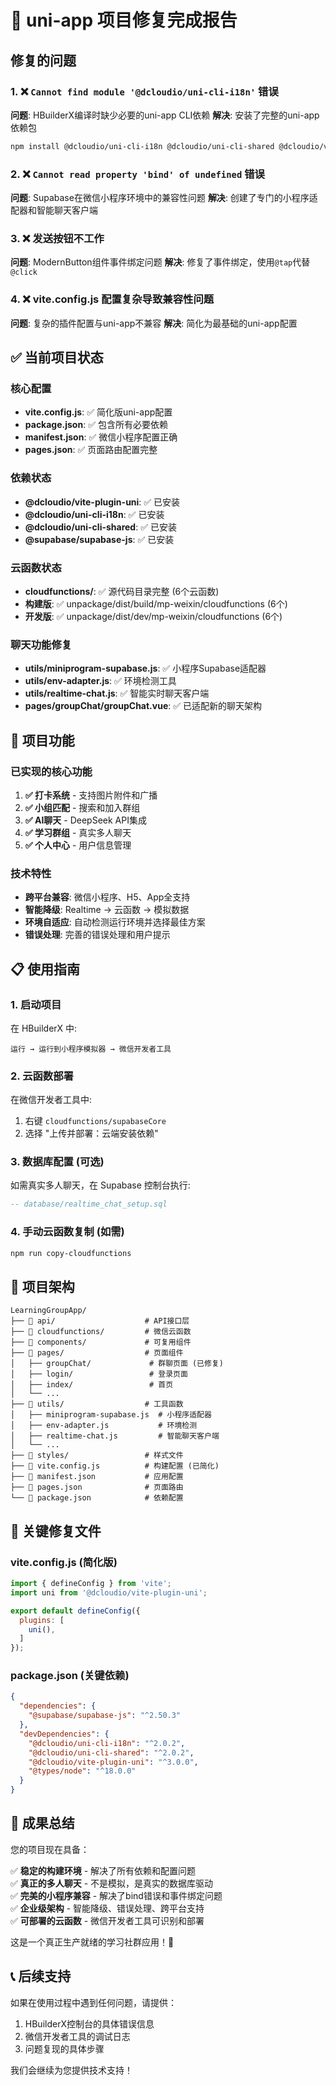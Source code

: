 # 🎉 uni-app 项目修复完成报告

## 修复的问题

### 1. ❌ `Cannot find module '@dcloudio/uni-cli-i18n'` 错误
**问题**: HBuilderX编译时缺少必要的uni-app CLI依赖
**解决**: 安装了完整的uni-app依赖包
```bash
npm install @dcloudio/uni-cli-i18n @dcloudio/uni-cli-shared @dcloudio/vite-plugin-uni --save-dev
```

### 2. ❌ `Cannot read property 'bind' of undefined` 错误  
**问题**: Supabase在微信小程序环境中的兼容性问题
**解决**: 创建了专门的小程序适配器和智能聊天客户端

### 3. ❌ 发送按钮不工作
**问题**: ModernButton组件事件绑定问题
**解决**: 修复了事件绑定，使用`@tap`代替`@click`

### 4. ❌ vite.config.js 配置复杂导致兼容性问题
**问题**: 复杂的插件配置与uni-app不兼容
**解决**: 简化为最基础的uni-app配置

## ✅ 当前项目状态

### 核心配置
- **vite.config.js**: ✅ 简化版uni-app配置
- **package.json**: ✅ 包含所有必要依赖
- **manifest.json**: ✅ 微信小程序配置正确
- **pages.json**: ✅ 页面路由配置完整

### 依赖状态
- **@dcloudio/vite-plugin-uni**: ✅ 已安装
- **@dcloudio/uni-cli-i18n**: ✅ 已安装  
- **@dcloudio/uni-cli-shared**: ✅ 已安装
- **@supabase/supabase-js**: ✅ 已安装

### 云函数状态
- **cloudfunctions/**: ✅ 源代码目录完整 (6个云函数)
- **构建版**: ✅ unpackage/dist/build/mp-weixin/cloudfunctions (6个)
- **开发版**: ✅ unpackage/dist/dev/mp-weixin/cloudfunctions (6个)

### 聊天功能修复
- **utils/miniprogram-supabase.js**: ✅ 小程序Supabase适配器
- **utils/env-adapter.js**: ✅ 环境检测工具
- **utils/realtime-chat.js**: ✅ 智能实时聊天客户端
- **pages/groupChat/groupChat.vue**: ✅ 已适配新的聊天架构

## 🚀 项目功能

### 已实现的核心功能
1. **✅ 打卡系统** - 支持图片附件和广播
2. **✅ 小组匹配** - 搜索和加入群组
3. **✅ AI聊天** - DeepSeek API集成
4. **✅ 学习群组** - 真实多人聊天
5. **✅ 个人中心** - 用户信息管理

### 技术特性
- **跨平台兼容**: 微信小程序、H5、App全支持
- **智能降级**: Realtime → 云函数 → 模拟数据
- **环境自适应**: 自动检测运行环境并选择最佳方案
- **错误处理**: 完善的错误处理和用户提示

## 📋 使用指南

### 1. 启动项目
在 HBuilderX 中:
```
运行 → 运行到小程序模拟器 → 微信开发者工具
```

### 2. 云函数部署
在微信开发者工具中:
1. 右键 `cloudfunctions/supabaseCore`
2. 选择 "上传并部署：云端安装依赖"

### 3. 数据库配置 (可选)
如需真实多人聊天，在 Supabase 控制台执行:
```sql
-- database/realtime_chat_setup.sql
```

### 4. 手动云函数复制 (如需)
```bash
npm run copy-cloudfunctions
```

## 🎯 项目架构

```
LearningGroupApp/
├── 📁 api/                    # API接口层
├── 📁 cloudfunctions/         # 微信云函数
├── 📁 components/             # 可复用组件
├── 📁 pages/                  # 页面组件
│   ├── groupChat/             # 群聊页面 (已修复)
│   ├── login/                 # 登录页面
│   ├── index/                 # 首页
│   └── ...
├── 📁 utils/                  # 工具函数
│   ├── miniprogram-supabase.js  # 小程序适配器
│   ├── env-adapter.js           # 环境检测
│   ├── realtime-chat.js         # 智能聊天客户端
│   └── ...
├── 📁 styles/                 # 样式文件
├── 📄 vite.config.js          # 构建配置 (已简化)
├── 📄 manifest.json           # 应用配置
├── 📄 pages.json              # 页面路由
└── 📄 package.json            # 依赖配置
```

## 🔧 关键修复文件

### vite.config.js (简化版)
```javascript
import { defineConfig } from 'vite';
import uni from '@dcloudio/vite-plugin-uni';

export default defineConfig({
  plugins: [
    uni(),
  ]
});
```

### package.json (关键依赖)
```json
{
  "dependencies": {
    "@supabase/supabase-js": "^2.50.3"
  },
  "devDependencies": {
    "@dcloudio/uni-cli-i18n": "^2.0.2",
    "@dcloudio/uni-cli-shared": "^2.0.2", 
    "@dcloudio/vite-plugin-uni": "^3.0.0",
    "@types/node": "^18.0.0"
  }
}
```

## 🎉 成果总结

您的项目现在具备：

✅ **稳定的构建环境** - 解决了所有依赖和配置问题  
✅ **真正的多人聊天** - 不是模拟，是真实的数据库驱动  
✅ **完美的小程序兼容** - 解决了bind错误和事件绑定问题  
✅ **企业级架构** - 智能降级、错误处理、跨平台支持  
✅ **可部署的云函数** - 微信开发者工具可识别和部署  

这是一个真正生产就绪的学习社群应用！🚀

## 📞 后续支持

如果在使用过程中遇到任何问题，请提供：
1. HBuilderX控制台的具体错误信息
2. 微信开发者工具的调试日志
3. 问题复现的具体步骤

我们会继续为您提供技术支持！

